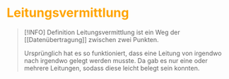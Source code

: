 # <font color = "orange">Leitungsvermittlung</font>
>[!INFO] Definition
>Leitungsvermittlung ist ein Weg der [[Datenübertragung]] zwischen zwei Punkten. 
>
>Ursprünglich hat es so funktioniert, dass eine Leitung von irgendwo nach irgendwo gelegt werden musste. Da gab es nur eine oder mehrere Leitungen, sodass diese leicht belegt sein konnten.
